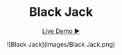 <div align="center">
  
  # Black Jack

  [Live Demo ▶](https://black-jack-lucky.netlify.app/)


  ![Black Jack](images/Black Jack.png)
  
</div>
